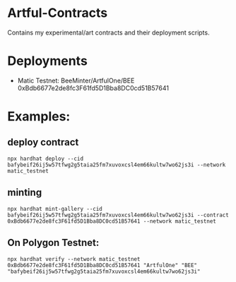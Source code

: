 # Artful-Contracts

Contains my experimental/art contracts and their deployment scripts.

# Deployments

- Matic Testnet: BeeMinter/ArtfulOne/BEE 0xBdb6677e2de8fc3F61fd5D1Bba8DC0cd51B57641

# Examples:

## deploy contract
`npx hardhat deploy --cid bafybeif26ij5w57tfwg2g5taia25fm7xuvoxcsl4em66kultw7wo62js3i --network matic_testnet`

## minting

`npx hardhat mint-gallery --cid bafybeif26ij5w57tfwg2g5taia25fm7xuvoxcsl4em66kultw7wo62js3i --contract 0xBdb6677e2de8fc3F61fd5D1Bba8DC0cd51B57641 --network matic_testnet`

## On Polygon Testnet:
`npx hardhat verify --network matic_testnet 0xBdb6677e2de8fc3F61fd5D1Bba8DC0cd51B57641 "ArtfulOne" "BEE" "bafybeif26ij5w57tfwg2g5taia25fm7xuvoxcsl4em66kultw7wo62js3i"`
